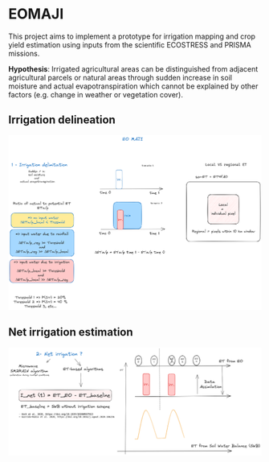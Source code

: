 # EOMAJI
This project aims to implement a prototype for irrigation mapping and crop yield estimation using inputs from the scientific ECOSTRESS and PRISMA missions.

**Hypothesis**: Irrigated agricultural areas can be distinguished from adjacent agricultural parcels or natural areas through sudden increase in soil moisture and actual evapotranspiration which cannot be explained by
other factors (e.g. change in weather or vegetation cover).

## Irrigation delineation

![EO-MAJI-IrrNet](./figures/EO-MAJI-IrrDelineation.png)

## Net irrigation estimation

![EO-MAJI-IrrNet](./figures/EO-MAJI-IrrNet.png)
